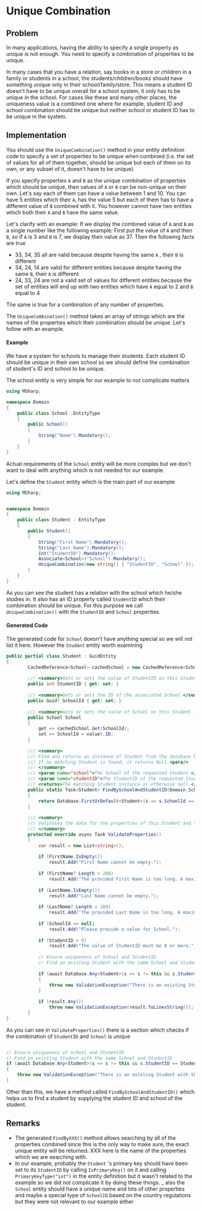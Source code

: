 # Unique Combination

## Problem

In many applications, having the ability to specify a single property as unique is not enough.
You need to specify a combination of properties to be unique.

In many cases that you have a relation, say books in a store or children in a family or students in a school, the students/children/books should have something unique only in their school/family/store.
This means a student ID doesn't have to be unique overall for a school system, it only has to be unique in the school.
For cases like these and many other places, the uniqueness value is a combined one where for example, student ID and school combination should be unique but neither school or student ID has to be unique in the system.

## Implementation

You should use the `UniqueCombination()` method in your entity definition code to specify a set of properties to be unique when combined (i.e. the set of values for all of them together, should be unique but each of them on its own, or any subset of it, doesn't have to be unique).

If you specify properties `A` and `B` as the unique combination of properties which should be unique, then values of `A` or `B` can be non-unique on their own.
Let's say each of them can have a value between 1 and 10.
You can have 5 entities which their `A`, has the value 5 but each of them has to have a different value of `B` combined with it.
You however cannot have two entities which both their `A` and `B` have the same value.

Let's clarify with an example:
If we display the combined value of `A` and `B` as a single number like the following example: First put the value of `A` and then `B`, so if `A` is 3 and `B` is 7, we display their value as 37.
Then the following facts are true

-  33, 34, 35 all are valid because despite having the same `A` , their `B` is different
- 34, 24, 14 are valid for different entities because despite having the same `B`, their `A` is different
- 24, 33, 24 are not a valid set of values for different entities because the set of entities will end up with two entities which have `A` equal to 2 and `B` equal to 4

The same is true for a combination of any number of properties.

The `UniqueCombination()` method takes an array of strings which are the names of the properties which their combination should be unique.
Let's follow with an example.

#### Example

We have a system for schools to manage their students.
Each student ID should be unique in their own school so we should define the combination of student's ID and school to be unique.

The school entity is very simple for our example to not complicate matters

```csharp
using MSharp;

namespace Domain
{
    public class School :EntityType
    {
        public School()
        {
            String("Name").Mandatory();
        }
    }
}

```

Actual requirements of the `School` entity will be more complex but we don't want to deal with anything which is not needed for our example. 

Let's define the `Student` entity which is the main part of our example

```csharp
using MSharp;


namespace Domain
{
    public class Student : EntityType
    {
        public Student()
        {
            String("First Name").Mandatory();
            String("Last Name").Mandatory();
            Int("StudentID").Mandatory();
            Associate<School>("School").Mandatory();
            UniqueCombination(new string[] { "StudentID", "School" });
        }
    }
}

```

As you can see the student has a relation with the school which he/she studies in.
It also has an ID property called `StudentID` which their combination should be unique.
For this purpose we call `UniqueCombination()` with the `StudentID` and `School` properties.

#### Generated Code

The generated code for `School` doesn't have anything special so we will not list it here.
However the `Student` entity worth examining

```csharp
public partial class Student : GuidEntity
{
        CachedReference<School> cachedSchool = new CachedReference<School>();
        
        /// <summary>Gets or sets the value of StudentID on this Student instance.</summary>
        public int StudentID { get; set; }
        
        /// <summary>Gets or sets the ID of the associated School.</summary>
        public Guid? SchoolId { get; set; }
        
        /// <summary>Gets or sets the value of School on this Student instance.</summary>
        public School School
        {
            get => cachedSchool.Get(SchoolId);
            set => SchoolId = value?.ID;
        }
        
        /// <summary>
        /// Find and returns an instance of Student from the database by its School and StudentID.<para/>
        /// If no matching Student is found, it returns Null.<para/>
        /// </summary>
        /// <param name="school">The School of the requested Student.</param>
        /// <param name="studentID">The StudentID of the requested Student.</param>
        /// <returns>The matching Student instance or otherwise null.</returns>
        public static Task<Student> FindBySchoolAndStudentID(Domain.School school, int studentID)
        {
            return Database.FirstOrDefault<Student>(s => s.SchoolId == school && s.StudentID == studentID);
        }
        
        /// <summary>
        /// Validates the data for the properties of this Student and throws a ValidationException if an error is detected.<para/>
        /// </summary>
        protected override async Task ValidateProperties()
        {
            var result = new List<string>();
            
            if (FirstName.IsEmpty())
                result.Add("First Name cannot be empty.");
            
            if (FirstName?.Length > 200)
                result.Add("The provided First Name is too long. A maximum of 200 characters is acceptable.");
            
            if (LastName.IsEmpty())
                result.Add("Last Name cannot be empty.");
            
            if (LastName?.Length > 200)
                result.Add("The provided Last Name is too long. A maximum of 200 characters is acceptable.");
            
            if (SchoolId == null)
                result.Add("Please provide a value for School.");
            
            if (StudentID < 0)
                result.Add("The value of StudentID must be 0 or more.");
            
            // Ensure uniqueness of School and StudentID
            // Find an existing Student with the same School and StudentID
            
            if (await Database.Any<Student>(s => s != this && s.StudentID == StudentID && s.SchoolId == SchoolId))
            {
                throw new ValidationException("There is an existing Student with the same School and StudentID in the database already.");
            }
            
            if (result.Any())
                throw new ValidationException(result.ToLinesString());
        }
}
```

As you can see in `ValidateProperties()` there is a section which checks if the combination of `StudentID` and `School` is unique

```csharp

// Ensure uniqueness of School and StudentID
// Find an existing Student with the same School and StudentID            
if (await Database.Any<Student>(s => s != this && s.StudentID == StudentID && s.SchoolId == SchoolId))
{
    throw new ValidationException("There is an existing Student with the same School and StudentID in the database already.");
}

```

Other than this, we have a method called `FindBySchoolAndStudentID()` which helps us to find a student by supplying the student ID and school of the student.

## Remarks

- The generated `FindByXXX()` method allows searching by all of the properties combined since this is the only way to make sure, the exact unique entity will be returned.
XXX here is the name of the properties which we are searching with.
- In our example, probably the `Student` 's primary key should have been set to its `StudentID` by calling `IsPrimaryKey()` on it and calling `PrimaryKeyType("int")` in the entity definition but it wasn't related to the example so we did not complicate it by doing these things.
_ also the `School` entity should have a unique name and lots of other properties and maybe a special type of `SchoolID` based on the country regulations but they were not relevant to our example either